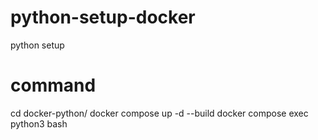 # python-setup-docker
python setup

# command
cd docker-python/
docker compose up -d --build
docker compose exec python3 bash


